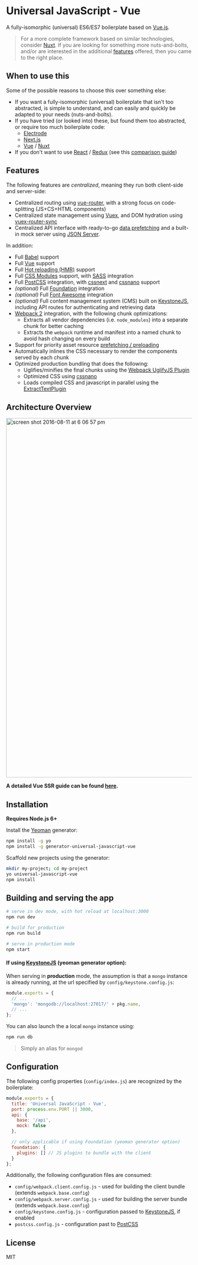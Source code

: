 # Universal JavaScript - Vue

A fully-isomorphic (universal) ES6/ES7 boilerplate based on [Vue.js](https://vuejs.org/).

> For a more complete framework based on similar technologies, consider [Nuxt](https://nuxtjs.org/).
> If you are looking for something more nuts-and-bolts, and/or are interested in the additional [features](#features)
> offered, then you came to the right place.

## When to use this

Some of the possible reasons to choose this over something else:

- If you want a fully-isomorphic (universal) boilerplate that isn't too abstracted, is simple to understand, and can
  easily and quickly be adapted to your needs (nuts-and-bolts).
- If you have tried (or looked into) these, but found them too abstracted, or require too much boilerplate code:
    - [Electrode](http://www.electrode.io/)
    - [Next.js](https://zeit.co/blog/next2)
    - [Vue](https://vuejs.org/) / [Nuxt](https://nuxtjs.org/)
- If you don't want to use [React](https://facebook.github.io/react/) / [Redux](https://facebook.github.io/react/) (see this [comparison guide](https://vuejs.org/v2/guide/comparison.html#React))

## Features

The following features are _centralized_, meaning they run both client-side and server-side:
  - Centralized routing using [vue-router](https://github.com/vuejs/vue-router), with a strong focus on code-splitting (JS+CS+HTML components)
  - Centralized state management using [Vuex](https://github.com/vuejs/vuex), and DOM hydration using [vuex-router-sync](https://github.com/vuejs/vuex-router-sync)
  - Centralized API interface with ready-to-go [data prefetching](https://ssr.vuejs.org/en/data.html) and a built-in mock server using [JSON Server](https://github.com/typicode/json-server).

In addition:
- Full [Babel](https://babeljs.io/) support
- Full [Vue](https://vuejs.org/) support
- Full [Hot reloading (HMR)](https://webpack.js.org/concepts/hot-module-replacement/) support
- Full [CSS Modules](https://glenmaddern.com/articles/css-modules) support, with [SASS](http://sass-lang.com/) integration
- Full [PostCSS](http://postcss.org/) integration, with [cssnext](http://cssnext.io/) and [cssnano](http://cssnano.co/) support
- _(optional)_ Full [Foundation](http://foundation.zurb.com/) integration
- _(optional)_ Full [Font Awesome](http://fontawesome.io/) integration
- _(optional)_ Full content management system (CMS) built on [KeystoneJS](http://keystonejs.com/), including API routes for authenticating and retrieving data
- [Webpack 2](https://webpack.js.org/) integration, with the following chunk optimizations:
  - Extracts all vendor dependencies (i.e. `node_modules`) into a separate chunk for better caching
  - Extracts the `webpack` runtime and manifest into a named chunk to avoid hash changing on every build
- Support for priority asset resource [prefetching / preloading](https://www.keycdn.com/blog/resource-hints/)
- Automatically inlines the CSS necessary to render the components served by each chunk
- Optimized production bundling that does the following:
     - Uglifies/minifies the final chunks using the [Webpack UglifyJS Plugin](https://github.com/webpack-contrib/uglifyjs-webpack-plugin)
     - Optimized CSS using [cssnano](http://cssnano.co/)
     - Loads compiled CSS and javascript in parallel using the [ExtractTextPlugin](https://github.com/webpack-contrib/extract-text-webpack-plugin)

## Architecture Overview

<img width="973" alt="screen shot 2016-08-11 at 6 06 57 pm" src="https://cloud.githubusercontent.com/assets/499550/17607895/786a415a-5fee-11e6-9c11-45a2cfdf085c.png">

**A detailed Vue SSR guide can be found [here](https://ssr.vuejs.org).**

## Installation

**Requires Node.js 6+**

Install the [Yeoman](http://yeoman.io/) generator:

```bash
npm install -g yo
npm install -g generator-universal-javascript-vue
```

Scaffold new projects using the generator:

```bash
mkdir my-project; cd my-project
yo universal-javascript-vue
npm install
```

## Building and serving the app

```bash
# serve in dev mode, with hot reload at localhost:3000
npm run dev

# build for production
npm run build

# serve in production mode
npm start
```

#### If using [KeystoneJS](http://keystonejs.com/) (yeoman generator option):

When serving in **production** mode, the assumption is that a `mongo` instance is already running, at the url specified by `config/keystone.config.js`:

```js
module.exports = {
  // ...
  'mongo': 'mongodb://localhost:27017/' + pkg.name,
  // ...
};
```

You can also launch the a local `mongo` instance using:

```bash
npm run db
```
> Simply an alias for `mongod`

## Configuration

The following config properties (`config/index.js`) are recognized by the boilerplate:

```js
module.exports = {
  title: 'Universal JavaScript - Vue',
  port: process.env.PORT || 3000,
  api: {
    base: '/api',
    mock: false
  },

  // only applicable if using Foundation (yeoman generator option)
  foundation: {
    plugins: [] // JS plugins to bundle with the client
  }
};
```

Additionally, the following configuration files are consumed:

- `config/webpack.client.config.js` - used for building the client bundle (extends `webpack.base.config`)
- `config/webpack.server.config.js` - used for building the server bundle (extends `webpack.base.config`)
- `config/keystone.config.js` - configuration passed to [KeystoneJS](http://keystonejs.com/docs/configuration/), if enabled
- `postcss.config.js` - configuration past to [PostCSS](https://github.com/michael-ciniawsky/postcss-load-config)

## License

MIT

